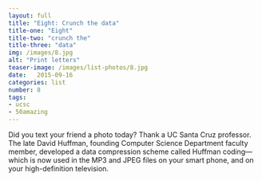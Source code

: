 ```yaml
---
layout: full
title: "Eight: Crunch the data"
title-one: "Eight"
title-two: "crunch the"
title-three: "data"
img: /images/8.jpg
alt: "Print letters"
teaser-image: /images/list-photos/8.jpg
date:   2015-09-16
categories: list
number: 8
tags:
- ucsc
- 50amazing
---
```

Did you text your friend a photo today? Thank a UC Santa Cruz professor. The late David Huffman, founding Computer Science Department faculty member, developed a data compression scheme called Huffman coding—which is now used in the MP3 and JPEG files on your smart phone, and on your high-definition television.
